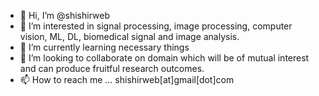 - 👋 Hi, I’m @shishirweb
- 👀 I’m interested in signal processing, image processing, computer vision, ML, DL, biomedical signal and image analysis.
- 🌱 I’m currently learning necessary things
- 💞️ I’m looking to collaborate on domain which will be of mutual interest and can produce fruitful research outcomes.
- 📫 How to reach me ... shishirweb[at]gmail[dot]com

<!---
shishirweb/shishirweb is a ✨ special ✨ repository because its `README.md` (this file) appears on your GitHub profile.
You can click the Preview link to take a look at your changes.
--->
